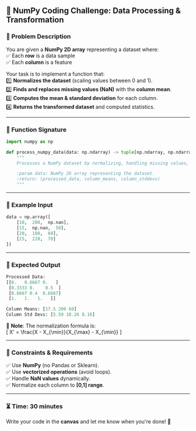## **📌 NumPy Coding Challenge: Data Processing & Transformation**
### **📝 Problem Description**  
You are given a **NumPy 2D array** representing a dataset where:  
✅ Each **row** is a data sample  
✅ Each **column** is a feature  

Your task is to implement a function that:  
1️⃣ **Normalizes the dataset** (scaling values between 0 and 1).  
2️⃣ **Finds and replaces missing values (NaN)** with the **column mean**.  
3️⃣ **Computes the mean & standard deviation** for each column.  
4️⃣ **Returns the transformed dataset** and computed statistics.  

---

### **📌 Function Signature**
```python
import numpy as np

def process_numpy_data(data: np.ndarray) -> tuple[np.ndarray, np.ndarray, np.ndarray]:
    """
    Processes a NumPy dataset by normalizing, handling missing values, and computing statistics.

    :param data: NumPy 2D array representing the dataset.
    :return: (processed_data, column_means, column_stddevs)
    """
```

---

### **📌 Example Input**
```python
data = np.array([
    [10,  200,  np.nan],
    [15,  np.nan,  50],
    [20,  180,  60],
    [25,  220,  70]
])
```

---

### **📌 Expected Output**
```python
Processed Data:
[[0.   0.6667 0.   ]
 [0.3333 0.    0.5  ]
 [0.6667 0.4  0.6667]
 [1.   1.   1.   ]]

Column Means: [17.5 200 60]
Column Std Devs: [5.59 18.26 8.16]
```
📌 **Note**: The normalization formula is:  
\[
X' = \frac{X - X_{\min}}{X_{\max} - X_{\min}}
\]

---

### **📌 Constraints & Requirements**
✅ Use **NumPy** (no Pandas or Sklearn).  
✅ Use **vectorized operations** (avoid loops).  
✅ Handle **NaN values** dynamically.  
✅ Normalize each column to **[0,1] range**.  

---

### **⏳ Time: 30 minutes**  
Write your code in the **canvas** and let me know when you're done! 🚀
